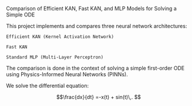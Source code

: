 Comparison of Efficient KAN, Fast KAN, and MLP Models for Solving a Simple ODE

This project implements and compares three neural network architectures:

    Efficient KAN (Kernel Activation Network)

    Fast KAN

    Standard MLP (Multi-Layer Perceptron)

The comparison is done in the context of solving a simple first-order ODE using Physics-Informed Neural Networks (PINNs).

We solve the differential equation:

$$\frac{dx}{dt} =-x(t) + sin(t)\,. $$
